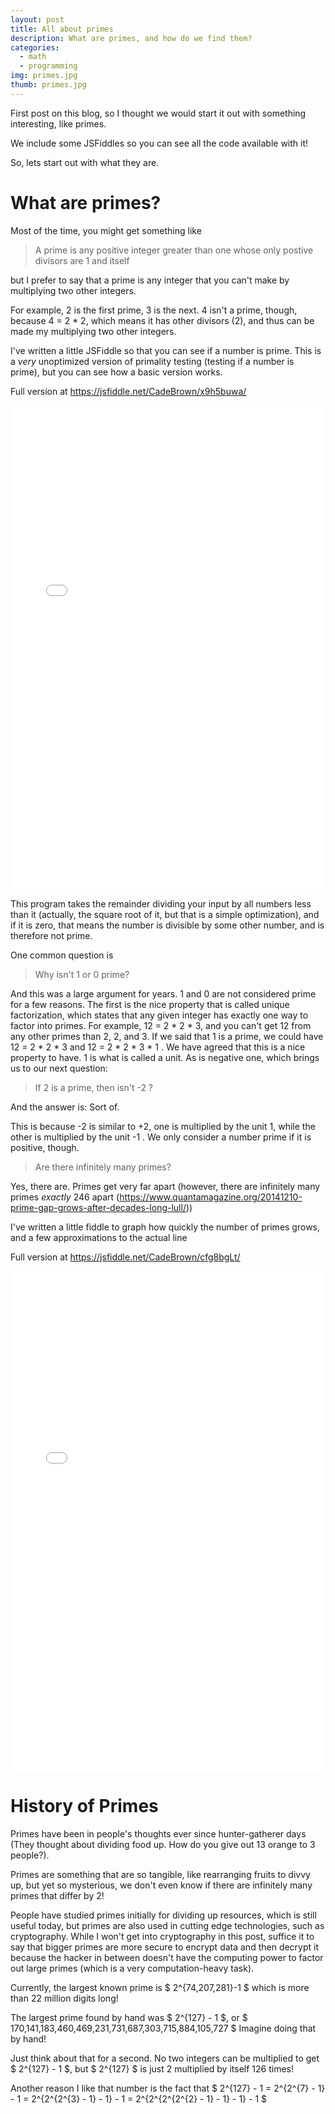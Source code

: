 ```yaml
---
layout: post
title: All about primes
description: What are primes, and how do we find them?
categories:
  - math
  - programming
img: primes.jpg
thumb: primes.jpg
---
```

First post on this blog, so I thought we would start it out with something interesting, like primes.

We include some JSFiddles so you can see all the code available with it!

So, lets start out with what they are. 



# What are primes?

Most of the time, you might get something like 

> A prime is any positive integer greater than one whose only postive divisors are 1 and itself

but I prefer to say that a prime is any integer that you can't make by multiplying two other integers.

For example, 2 is the first prime, 3 is the next. 4 isn't a prime, though, because 4 = 2 * 2, which means it has other divisors (2), and thus can be made my multiplying two other integers.

I've written a little JSFiddle so that you can see if a number is prime. This is a *very* unoptimized version of primality testing (testing if a number is prime), but you can see how a basic version works.

Full version at <a href="https://jsfiddle.net/CadeBrown/x9h5buwa/" target="_blank">https://jsfiddle.net/CadeBrown/x9h5buwa/</a>

<iframe width="100%" height="775" src="//jsfiddle.net/CadeBrown/x9h5buwa/embedded/result,js,html/" allowfullscreen="allowfullscreen" frameborder="0"></iframe>

This program takes the remainder dividing your input by all numbers less than it (actually, the square root of it, but that is a simple optimization), and if it is zero, that means the number is divisible by some other number, and is therefore not prime.

One common question is

> Why isn't 1 or 0 prime?

And this was a large argument for years. 1 and 0 are not considered prime for a few reasons. The first is the nice property that is called unique factorization, which states that any given integer has exactly one way to factor into primes. For example, 12 = 2 * 2 * 3, and you can't get 12 from any other primes than 2, 2, and 3. If we said that 1 is a prime, we could have 12 = 2 * 2 * 3 and 12 = 2 * 2 * 3 * 1 . We have agreed that this is a nice property to have. 1 is what is called a unit. As is negative one, which brings us to our next question:

> If 2 is a prime, then isn't -2 ?

And the answer is: Sort of.

This is because -2 is similar to +2, one is multiplied by the unit 1, while the other is multiplied by the unit -1 . We only consider a number prime if it is positive, though.

> Are there infinitely many primes?

Yes, there are. Primes get very far apart (however, there are infinitely many primes *exactly* 246 apart (<a href="https://www.quantamagazine.org/20141210-prime-gap-grows-after-decades-long-lull/" target="_blank">https://www.quantamagazine.org/20141210-prime-gap-grows-after-decades-long-lull/</a>))

I've written a little fiddle to graph how quickly the number of primes grows, and a few approximations to the actual line

Full version at <a href="https://jsfiddle.net/CadeBrown/cfg8bgLt/" target="_blank">https://jsfiddle.net/CadeBrown/cfg8bgLt/</a>

<iframe width="100%" height="800" src="//jsfiddle.net/CadeBrown/cfg8bgLt/embedded/result,js,html/" allowfullscreen="allowfullscreen" frameborder="0"></iframe>


# History of Primes

Primes have been in people's thoughts ever since hunter-gatherer days (They thought about dividing food up. How do you give out 13 orange to 3 people?). 

Primes are something that are so tangible, like rearranging fruits to divvy up, but yet so mysterious, we don't even know if there are infinitely many primes that differ by 2!

People have studied primes initially for dividing up resources, which is still useful today, but primes are also used in cutting edge technologies, such as cryptography. While I won't get into cryptography in this post, suffice it to say that bigger primes are more secure to encrypt data and then decrypt it because the hacker in between doesn't have the computing power to factor out large primes (which is a very computation-heavy task).

Currently, the largest known prime is $ 2^{74,207,281}-1 $ which is more than 22 million digits long!

The largest prime found by hand was $ 2^{127} - 1 $, or $ 170,141,183,460,469,231,731,687,303,715,884,105,727 $ Imagine doing that by hand!

Just think about that for a second. No two integers can be multiplied to get $ 2^{127} - 1 $, but $ 2^{127} $ is just 2 multiplied by itself 126 times!

Another reason I like that number is the fact that $ 2^{127} - 1  = 2^{2^{7} - 1} - 1 = 2^{2^{2^{3} - 1} - 1} - 1 = 2^{2^{2^{2^{2} - 1} - 1} - 1} - 1 $ 

